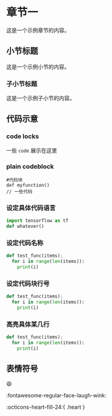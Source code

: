 # 章节一

这是一个示例章节的内容。

## 小节标题

这是一个示例小节的内容。

### 子小节标题

这是一个示例子小节的内容。

## 代码示意
### code locks
一些 `code`  展示在这里

### plain codeblock
```
#代码块
def myfunction()
// 一些代码
```

### 设定具体代码语言
``` py
import tensorflow as tf
def whatever()
```

### 设定代码名称
```py title="test.py"
def test_func(items);
  for i in range(len(items)):
    print(i)
```

### 设定代码块行号
``` py linenums="1"
def test_func(items);
  for i in range(len(items)):
    print(i)
```

### 高亮具体某几行
``` py linenums="1" hl_lines="2 3"
def test_func(items);
  for i in range(len(items)):
    print(i)
```

## 表情符号
:smile:

:fontawesome-regular-face-laugh-wink:

:octicons-heart-fill-24:{ .heart } 